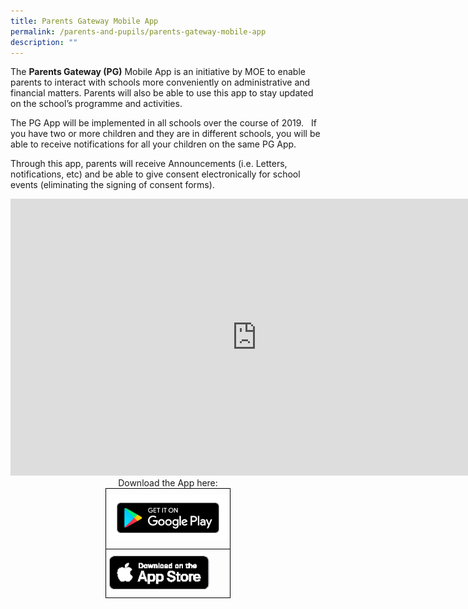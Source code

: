 ```yaml
---
title: Parents Gateway Mobile App
permalink: /parents-and-pupils/parents-gateway-mobile-app
description: ""
---
```

The **Parents Gateway (PG)** Mobile App is an initiative by MOE to enable parents to interact with schools more conveniently on administrative and financial matters. Parents will also be able to use this app to stay updated on the school’s programme and activities.

The PG App will be implemented in all schools over the course of 2019.   If you have two or more children and they are in different schools, you will be able to receive notifications for all your children on the same PG App.

Through this app, parents will receive Announcements (i.e. Letters, notifications, etc) and be able to give consent electronically for school events (eliminating the signing of consent forms).

<iframe width="787" height="443" src="https://www.youtube.com/embed/EKpiTM5axNA" title="Parents Gateway Mobile Application" frameborder="0" allow="accelerometer; autoplay; clipboard-write; encrypted-media; gyroscope; picture-in-picture" allowfullscreen></iframe>

<center>Download the App here:</center>

<style type="text/css">
.tg  {border-collapse:collapse;border-spacing:0;margin:0px auto;}
.tg td{border-color:black;border-style:solid;border-width:1px;font-family:Arial, sans-serif;font-size:14px;
  overflow:hidden;padding:10px 5px;word-break:normal;}
.tg th{border-color:black;border-style:solid;border-width:1px;font-family:Arial, sans-serif;font-size:14px;
  font-weight:normal;overflow:hidden;padding:10px 5px;word-break:normal;}
.tg .tg-0lax{text-align:left;vertical-align:top}
</style>
<table class="tg" style="undefined;table-layout: fixed; width: 200px">
<colgroup>
<col style="width: 200px">
</colgroup>
<tbody>
  <tr>
    <td class="tg-0lax"><a href = "linkhere" target = "_self"> 
          <img src="/images/google-play-badge-300x116-1.png"></a></td>
  </tr>
  <tr>
    <td class="tg-0lax"><a href = "linkhere" target = "_self"> 
          <img src="/images/Download_on_the_App_Store_Badge_US-UK_blk_092917.png" 
     style="width:85%">
</a></td>
  </tr>
</tbody>
</table>